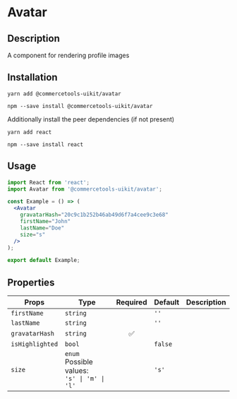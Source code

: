 <!-- THIS IS AN AUTOGENERATED FILE. DO NOT EDIT THIS FILE DIRECTLY. -->
<!-- This file is created by the `yarn generate-readme` script. -->

# Avatar

## Description

A component for rendering profile images

## Installation

```
yarn add @commercetools-uikit/avatar
```

```
npm --save install @commercetools-uikit/avatar
```

Additionally install the peer dependencies (if not present)

```
yarn add react
```

```
npm --save install react
```

## Usage

```jsx
import React from 'react';
import Avatar from '@commercetools-uikit/avatar';

const Example = () => (
  <Avatar
    gravatarHash="20c9c1b252b46ab49d6f7a4cee9c3e68"
    firstName="John"
    lastName="Doe"
    size="s"
  />
);

export default Example;
```

## Properties

| Props           | Type                                              | Required | Default | Description |
| --------------- | ------------------------------------------------- | :------: | ------- | ----------- |
| `firstName`     | `string`                                          |          | `''`    |             |
| `lastName`      | `string`                                          |          | `''`    |             |
| `gravatarHash`  | `string`                                          |    ✅    |         |             |
| `isHighlighted` | `bool`                                            |          | `false` |             |
| `size`          | `enum`<br>Possible values:<br>`'s' \| 'm' \| 'l'` |          | `'s'`   |             |
